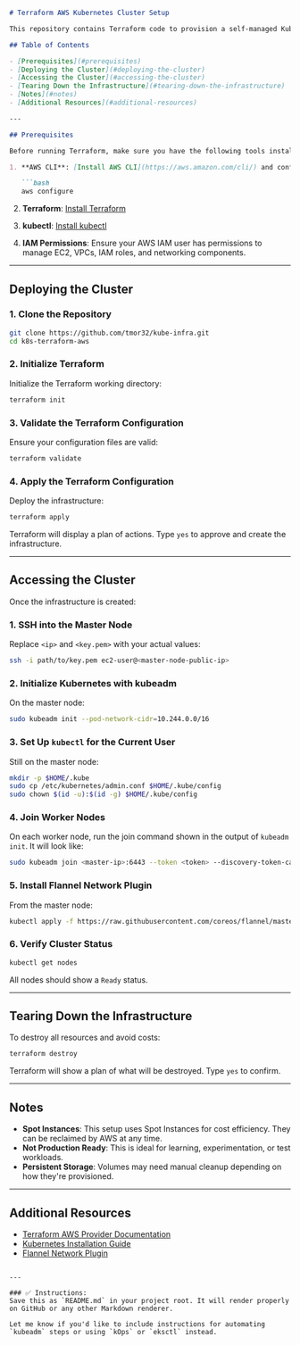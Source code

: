 ````markdown
# Terraform AWS Kubernetes Cluster Setup

This repository contains Terraform code to provision a self-managed Kubernetes cluster on AWS using EC2 Spot Instances. The infrastructure includes VPC, subnets, security groups, IAM roles, and EC2 worker nodes to run Kubernetes.

## Table of Contents

- [Prerequisites](#prerequisites)
- [Deploying the Cluster](#deploying-the-cluster)
- [Accessing the Cluster](#accessing-the-cluster)
- [Tearing Down the Infrastructure](#tearing-down-the-infrastructure)
- [Notes](#notes)
- [Additional Resources](#additional-resources)

---

## Prerequisites

Before running Terraform, make sure you have the following tools installed and configured:

1. **AWS CLI**: [Install AWS CLI](https://aws.amazon.com/cli/) and configure it:

   ```bash
   aws configure
````

2. **Terraform**: [Install Terraform](https://www.terraform.io/downloads.html)

3. **kubectl**: [Install kubectl](https://kubernetes.io/docs/tasks/tools/install-kubectl/)

4. **IAM Permissions**: Ensure your AWS IAM user has permissions to manage EC2, VPCs, IAM roles, and networking components.

---

## Deploying the Cluster

### 1. Clone the Repository

```bash
git clone https://github.com/tmor32/kube-infra.git
cd k8s-terraform-aws
```

### 2. Initialize Terraform

Initialize the Terraform working directory:

```bash
terraform init
```

### 3. Validate the Terraform Configuration

Ensure your configuration files are valid:

```bash
terraform validate
```

### 4. Apply the Terraform Configuration

Deploy the infrastructure:

```bash
terraform apply
```

Terraform will display a plan of actions. Type `yes` to approve and create the infrastructure.

---

## Accessing the Cluster

Once the infrastructure is created:

### 1. SSH into the Master Node

Replace `<ip>` and `<key.pem>` with your actual values:

```bash
ssh -i path/to/key.pem ec2-user@<master-node-public-ip>
```

### 2. Initialize Kubernetes with kubeadm

On the master node:

```bash
sudo kubeadm init --pod-network-cidr=10.244.0.0/16
```

### 3. Set Up `kubectl` for the Current User

Still on the master node:

```bash
mkdir -p $HOME/.kube
sudo cp /etc/kubernetes/admin.conf $HOME/.kube/config
sudo chown $(id -u):$(id -g) $HOME/.kube/config
```

### 4. Join Worker Nodes

On each worker node, run the join command shown in the output of `kubeadm init`. It will look like:

```bash
sudo kubeadm join <master-ip>:6443 --token <token> --discovery-token-ca-cert-hash sha256:<hash>
```

### 5. Install Flannel Network Plugin

From the master node:

```bash
kubectl apply -f https://raw.githubusercontent.com/coreos/flannel/master/Documentation/kube-flannel.yml
```

### 6. Verify Cluster Status

```bash
kubectl get nodes
```

All nodes should show a `Ready` status.

---

## Tearing Down the Infrastructure

To destroy all resources and avoid costs:

```bash
terraform destroy
```

Terraform will show a plan of what will be destroyed. Type `yes` to confirm.

---

## Notes

* **Spot Instances**: This setup uses Spot Instances for cost efficiency. They can be reclaimed by AWS at any time.
* **Not Production Ready**: This is ideal for learning, experimentation, or test workloads.
* **Persistent Storage**: Volumes may need manual cleanup depending on how they're provisioned.

---

## Additional Resources

* [Terraform AWS Provider Documentation](https://registry.terraform.io/providers/hashicorp/aws/latest/docs)
* [Kubernetes Installation Guide](https://kubernetes.io/docs/setup/)
* [Flannel Network Plugin](https://github.com/flannel-io/flannel)

```

---

### ✅ Instructions:
Save this as `README.md` in your project root. It will render properly on GitHub or any other Markdown renderer.

Let me know if you'd like to include instructions for automating `kubeadm` steps or using `kOps` or `eksctl` instead.
```
